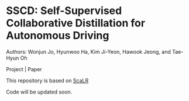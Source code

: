 # SSCD: Self-Supervised Collaborative Distillation for Autonomous Driving

Authors: Wonjun Jo, Hyunwoo Ha, Kim Ji-Yeon, Hawook Jeong, and Tae-Hyun Oh

Project | Paper

This repository is based on [ScaLR](https://github.com/valeoai/ScaLR)

Code will be updated soon.
